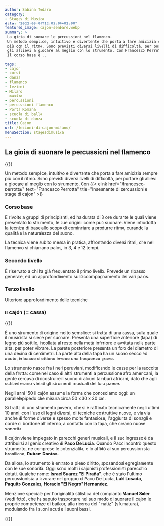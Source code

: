 ```yaml
---
author: Sabina Todaro
category:
- Stages di Musica
date: "2022-05-04T12:03:00+02:00"
featured_image: cajon-senbare.webp
summary: >
 La gioia di suonare le percussioni nel flamenco.
 Un metodo semplice, intuitivo e divertente che porta a fare amicizia sempre
 più con il ritmo. Sono previsti diversi livelli di difficoltà, per portare
 gli allievi a giocare al meglio con lo strumento. Con Francesco Perrotta.
 Il corso base è...

tags:
- cajon
- corsi
- danza
- flamenco
- lezioni
- Milano
- musica
- percussioni
- percussioni flamenco
- Porta Romana
- scuola di ballo
- scuola di danza
title: Cajon
url: /lezioni-di-cajon-milano/
menuSection: stagesdimusica
---
```

## La gioia di suonare le percussioni nel flamenco

<div class="w5 fr pl4">
{{<figureh src="francesco-perrotta.webp"
alt="Francesco Perrotta suona il cajon"
caption="Francesco Perrotta suona il cajon" >}}
</div>

Un metodo semplice, intuitivo e divertente che porta a fare amicizia sempre più con il ritmo. Sono previsti diversi livelli di difficoltà, per portare gli allievi a giocare al meglio con lo strumento. Con {{< elink href="/francesco-perrotta/" text="Francesco Perrotta" title="Insegnante di percussioni e stage di cajon" >}}

### Corso base

È rivolto a gruppi di  principianti, ed ha durata di 3 ore durante le quali viene presentato lo strumento, le sue origini, come può suonare. Viene introdotta la tecnica di base allo scopo di cominciare a produrre ritmo, curando la qualità e la naturalezza del suono.

La tecnica viene subito messa in pratica, affrontando diversi ritmi, che nel flamenco si chiamano palos, in 3, 4 e 12 tempi.

### Secondo livello

È riservato a chi ha già frequentato il primo livello. Prevede un ripasso generale, ed un approfondimento sull’accompagnamento dei vari palos.

### Terzo livello

Ulteriore approfondimento delle tecniche

### Il cajón (= cassa)

<div class="w6 fr pl4">
{{<figureh src="cajon-senbare.webp"
alt="foto cajon flamenco"
caption="Il cajon flamenco" >}}
</div>

È uno strumento di origine molto semplice: si tratta di una cassa, sulla quale il musicista si siede per suonare. Presenta una superficie anteriore (tapa) di legno più sottile, incollata al resto nella metà inferiore e avvitata nella parte alta, per poter vibrare. La parete posteriore presenta un foro del diametro di una decina di centimetri. La parte alta della tapa ha un suono secco ed acuto, in basso si ottiene invece una frequenza grave.

Lo strumento nasce fra i neri peruviani, modificando le casse per la raccolta della frutta: come nel caso di altri strumenti a percussione afro americani, la gente cercava di ricostruire il suono di alcuni tamburi africani, dato che agli schiavi erano vietati gli strumenti musicali del loro paese.

Negli anni '50 il cajón assume la forma che conosciamo oggi: un parallelepipedo che misura circa 50 x 30 x 30 cm.

Si tratta di uno strumento povero, che si è raffinato tecnicamente negli ultimi 10 anni, con l'uso di legni diversi, di tecniche costruttive nuove, e via via anche di forme diverse e spesso molto fantasiose,  l'aggiunta di sonagli e corde di bordone all'interno, a contatto con la tapa, che creano nuove sonorità.

Il cajón viene impiegato in parecchi generi musicali, e il suo ingresso è da attribuirsi al genio creativo di **Paco De Lucia**. Quando Paco incontrò questo strumento, ne comprese le potenzialità, e lo affidò al suo percussionista brasiliano, **Rubem Dantas**.

Da allora, lo strumento è entrato a pieno diritto, sposandosi egregiamente con le sue sonorità. Oggi sono molti i cajonisti professionisti parecchio dotati. Qualche nome: **Israel Suarez "El Piraña"**, che è stato l'ultimo percussionista a lavorare nel gruppo di Paco De Lucia, **Luki Losada**, **Paquito Gonzalez**, **Horacio "El Negro" Hernandez**.

Menzione speciale per l'originalità stilistica del compianto **Manuel Soler** (vedi foto), che ha saputo trasportare nel suo modo di suonare il cajón le proprie competenze di bailaor, alla ricerca del "matiz" (sfumatura), modulando fra i suoni acuti e i suoni bassi.

<div class="w8 pl4">
{{<figureh src="stage-di-cajon.webp"
alt="Stage di cajon al Mosaico danza"
caption="Stage di cajon al Mosaico danza" >}}
</div>
